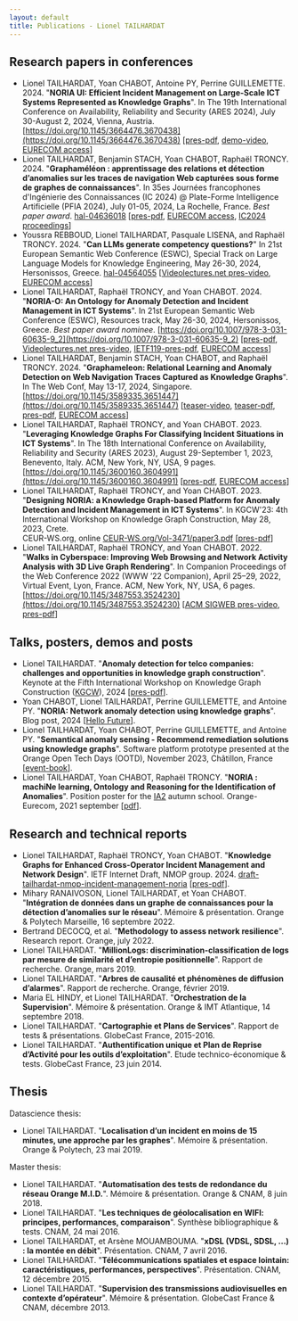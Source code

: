 ```yaml
---
layout: default
title: Publications - Lionel TAILHARDAT
---
```


## Research papers in conferences

* Lionel TAILHARDAT, Yoan CHABOT, Antoine PY, Perrine GUILLEMETTE. 2024.
  "**NORIA UI: Efficient Incident Management on Large-Scale ICT Systems Represented as Knowledge Graphs**".
  In The 19th International Conference on Availability, Reliability and Security (ARES 2024), July 30-August 2, 2024, Vienna, Austria.
  [https://doi.org/10.1145/3664476.3670438](https://doi.org/10.1145/3664476.3670438) [[pres-pdf](pubs/GRASEC-2024-noria-ui-pres.pdf), [demo-video](pubs/GRASEC-2024-noria-ui-demo.webm), [EURECOM access](https://www.eurecom.fr/publication/7767)]
* Lionel TAILHARDAT, Benjamin STACH, Yoan CHABOT, Raphaël TRONCY. 2024.
  "**Graphaméléon : apprentissage des relations et détection d’anomalies sur les traces de navigation Web capturées sous forme de graphes de connaissances**".
  In 35es Journées francophones d'Ingénierie des Connaissances (IC 2024) @ Plate-Forme Intelligence Artificielle (PFIA 2024), July 01-05, 2024, La Rochelle, France.
  *Best paper award*.
  [hal-04636018](https://hal.science/hal-04636018) [[pres-pdf](pubs/PFIA-2024-graphameleon-pres.pdf), [EURECOM access](https://www.eurecom.fr/publication/7728), [IC2024 proceedings](https://pfia2024.univ-lr.fr/assets/files/Conf%C3%A9rence-IC/IC2024_Actes.pdf)]
* Youssra REBBOUD, Lionel TAILHARDAT, Pasquale LISENA, and Raphaël TRONCY. 2024.
  "**Can LLMs generate competency questions?**"
  In 21st European Semantic Web Conference (ESWC), Special Track on Large Language Models for Knowledge Engineering, May 26-30, 2024, Hersonissos, Greece.
  [hal-04564055](https://hal.science/hal-04564055) [[Videolectures.net pres-video](https://videolectures.net/eswc2024_lisena_competency_questions/), [EURECOM access](https://www.eurecom.fr/publication/7699)]
* Lionel TAILHARDAT, Raphaël TRONCY, and Yoan CHABOT. 2024.
  "**NORIA-O: An Ontology for Anomaly Detection and Incident Management in ICT Systems**".
  In 21st European Semantic Web Conference (ESWC), Resources track, May 26-30, 2024, Hersonissos, Greece.
  *Best paper award nominee*.
  [https://doi.org/10.1007/978-3-031-60635-9_2](https://doi.org/10.1007/978-3-031-60635-9_2) [[pres-pdf](pubs/ESWC-2024-noria-o-pres.pdf), [Videolectures.net pres-video](https://videolectures.net/eswc2024_tailhadat_anomaly_detection/), [IETF119-pres-pdf](pubs/IETF-2024-noria-o.pdf), [EURECOM access](https://www.eurecom.fr/fr/publication/7659)]
* Lionel TAILHARDAT, Benjamin STACH, Yoan CHABOT, and Raphaël TRONCY. 2024.
  "**Graphameleon: Relational Learning and Anomaly Detection on Web Navigation Traces Captured as Knowledge Graphs**".
  In The Web Conf, May 13-17, 2024, Singapore.
  [https://doi.org/10.1145/3589335.3651447](https://doi.org/10.1145/3589335.3651447) [[teaser-video](https://www.youtube.com/watch?v=upaMA_YzBZs), [teaser-pdf](pubs/TWC-2024-graphameleon-teaser.pdf), [pres-pdf](pubs/TWC-2024-graphameleon-pres.pdf), [EURECOM access](https://www.eurecom.fr/fr/publication/7478)]
* Lionel TAILHARDAT, Raphaël TRONCY, and Yoan CHABOT. 2023.
  "**Leveraging Knowledge Graphs For Classifying Incident Situations in ICT Systems**".
  In The 18th International Conference on Availability, Reliability and Security (ARES 2023), August 29-September 1, 2023, Benevento, Italy.
  ACM, New York, NY, USA, 9 pages.
  [https://doi.org/10.1145/3600160.3604991](https://doi.org/10.1145/3600160.3604991) [[pres-pdf](pubs/GRASEC-2023-noria-ad-pres.pdf), [EURECOM access](https://www.eurecom.fr/publication/7342)]
* Lionel TAILHARDAT, Raphaël TRONCY, and Yoan CHABOT. 2023.
  "**Designing NORIA: a Knowledge Graph-based Platform for Anomaly Detection and Incident Management in ICT Systems**".
  In KGCW'23: 4th International Workshop on Knowledge Graph Construction, May
  28, 2023, Crete.  
  CEUR-WS.org, online [CEUR-WS.org/Vol-3471/paper3.pdf](https://ceur-ws.org/Vol-3471/paper3.pdf) [[pres-pdf](pubs/KGCW-2023-noria-platform-pres.pdf)]
* Lionel TAILHARDAT, Raphaël TRONCY, and Yoan CHABOT. 2022.
  "**Walks in Cyberspace: Improving Web Browsing and Network Activity Analysis with 3D Live Graph Rendering**".
  In Companion Proceedings of the Web Conference 2022 (WWW ’22 Companion), April 25–29, 2022, Virtual Event, Lyon, France.
  ACM, New York, NY, USA, 6 pages.
  [https://doi.org/10.1145/3487553.3524230](https://doi.org/10.1145/3487553.3524230) [[ACM SIGWEB pres-video](https://www.youtube.com/watch?v=X9DxQZellTQ&t=2564s), [pres-pdf](pubs/TWC-2022-dynagraph-pres.pdf)]

## Talks, posters, demos and posts

* Lionel TAILHARDAT.
  "**Anomaly detection for telco companies: challenges and opportunities in knowledge graph construction**".
  Keynote at the Fifth International Workshop on Knowledge Graph Construction ([KGCW](https://kg-construct.github.io/workshop/)), 2024 [[pres-pdf](pubs/KGCW-2024-keynote.pdf)].
* Yoan CHABOT, Lionel TAILHARDAT, Perrine GUILLEMETTE, and Antoine PY.
  "**NORIA: Network anomaly detection using knowledge graphs**".
  Blog post, 2024 [[Hello Future](https://hellofuture.orange.com/en/noria-network-anomaly-detection-using-knowledge-graphs/)].
* Lionel TAILHARDAT, Yoan CHABOT, Perrine GUILLEMETTE, and Antoine PY.
  "**Semantical anomaly sensing - Recommend remediation solutions using knowledge graphs**".
  Software platform prototype presented at the Orange Open Tech Days (OOTD), November 2023, Châtillon, France [[event-book](https://hellofuture.orange.com/app/uploads/2023/11/2023-OpenTechDays-book-demonstrations-conferences.pdf)].
* Lionel TAILHARDAT, Yoan CHABOT, Raphaël TRONCY.
  "**NORIA : machiNe learning, Ontology and Reasoning for the Identification of Anomalies**".
  Position poster for the [IA2](https://ia2.gdria.fr/) autumn school. Orange-Eurecom, 2021 september [[pdf](pubs/IA2-2021-NORIA-POSTER.pdf)].

## Research and technical reports

* Lionel TAILHARDAT, Raphaël TRONCY, Yoan CHABOT.
  "**Knowledge Graphs for Enhanced Cross-Operator Incident Management and Network Design**".
  IETF Internet Draft, NMOP group. 2024.
  [draft-tailhardat-nmop-incident-management-noria](https://datatracker.ietf.org/doc/draft-tailhardat-nmop-incident-management-noria/) [[pres-pdf](pubs/IETF-NMOP-2024-draft-tailhardat-nmop-incident-management-noria-pres.pdf)].
* Mihary RANAIVOSON, Lionel TAILHARDAT, et Yoan CHABOT.
  "**Intégration de données dans un graphe de connaissances pour la détection d’anomalies sur le réseau**".
  Mémoire & présentation. Orange & Polytech Marseille, 16 septembre 2022.
* Bertrand DECOCQ, et al.
  "**Methodology to assess network resilience**".
  Research report. Orange, july 2022.
* Lionel TAILHARDAT.
  "**MillionLogs: discrimination-classification de logs par mesure de similarité et d’entropie positionnelle**".
  Rapport de recherche. Orange, mars 2019.
* Lionel TAILHARDAT.
  "**Arbres de causalité et phénomènes de diffusion d’alarmes**".
  Rapport de recherche. Orange, février 2019.
* Maria EL HINDY, et Lionel TAILHARDAT.
  "**Orchestration de la Supervision**".
  Mémoire & présentation. Orange & IMT Atlantique, 14 septembre 2018.
* Lionel TAILHARDAT.
  "**Cartographie et Plans de Services**".
  Rapport de tests & présentations. GlobeCast France, 2015-2016.
* Lionel TAILHARDAT.
  "**Authentification unique et Plan de Reprise d’Activité pour les outils d’exploitation**".
  Etude technico-économique & tests. GlobeCast France, 23 juin 2014.

## Thesis

Datascience thesis:

* Lionel TAILHARDAT.
  "**Localisation d’un incident en moins de 15 minutes, une approche par les graphes**".
  Mémoire & présentation. Orange & Polytech, 23 mai 2019.

Master thesis:

* Lionel TAILHARDAT.
  "**Automatisation des tests de redondance du réseau Orange M.I.D.**".
  Mémoire & présentation. Orange & CNAM, 8 juin 2018.
* Lionel TAILHARDAT.
  "**Les techniques de géolocalisation en WIFI: principes, performances, comparaison**".
  Synthèse bibliographique & tests. CNAM, 24 mai 2016.
* Lionel TAILHARDAT, et Arsène MOUAMBOUMA.
  "**xDSL (VDSL, SDSL, ...) : la montée en débit**".
  Présentation. CNAM, 7 avril 2016.
* Lionel TAILHARDAT.
  "**Télécommunications spatiales et espace lointain: caractéristiques, performances, perspectives**".
  Présentation. CNAM, 12 décembre 2015.
* Lionel TAILHARDAT.
  "**Supervision des transmissions audiovisuelles en contexte d’opérateur**".
  Mémoire & présentation. GlobeCast France & CNAM, décembre 2013.
